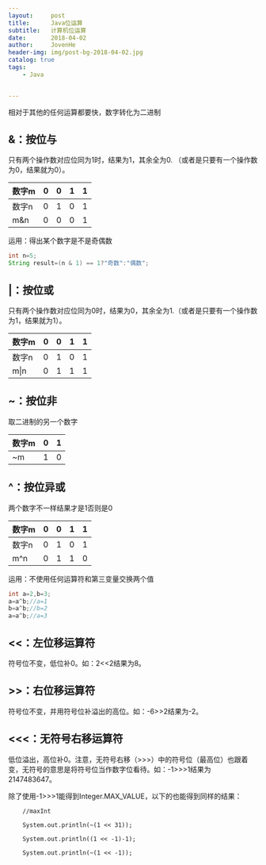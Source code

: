 ```yaml
---
layout:     post
title:      Java位运算
subtitle:   计算机位运算
date:       2018-04-02
author:     JovenHe
header-img: img/post-bg-2018-04-02.jpg
catalog: true
tags:
    - Java    


---
```


相对于其他的任何运算都要快，数字转化为二进制

## &：按位与

只有两个操作数对应位同为1时，结果为1，其余全为0. （或者是只要有一个操作数为0，结果就为0）。

| 数字m | 0    | 0    | 1    | 1    |
| ----- | ---- | ---- | ---- | ---- |
| 数字n | 0    | 1    | 0    | 1    |
| m&n   | 0    | 0    | 0    | 1    |

运用：得出某个数字是不是奇偶数

```java
int n=5;
String result=(n & 1) == 1?"奇数":"偶数";
```



## |：按位或

只有两个操作数对应位同为0时，结果为0，其余全为1.（或者是只要有一个操作数为1，结果就为1）。

| 数字m | 0    | 0    | 1    | 1    |
| ----- | ---- | ---- | ---- | ---- |
| 数字n | 0    | 1    | 0    | 1    |
| m\|n  | 0    | 1    | 1    | 1    |

## ~：按位非

取二进制的另一个数字

| 数字m | 0    | 1    |
| ----- | ---- | ---- |
| ~m    | 1    | 0    |

## ^：按位异或

两个数字不一样结果才是1否则是0

| 数字m | 0    | 0    | 1    | 1    |
| ----- | ---- | ---- | ---- | ---- |
| 数字n | 0    | 1    | 0    | 1    |
| m^n   | 0    | 1    | 1    | 0    |

运用：不使用任何运算符和第三变量交换两个值

```java
int a=2,b=3;
a=a^b;//a=1
b=a^b;//b=2
a=a^b;//a=3
```



## <<：左位移运算符

符号位不变，低位补0。如：2<<2结果为8。

## \>>：右位移运算符

符号位不变，并用符号位补溢出的高位。如：-6>>2结果为-2。



## <<<：无符号右移运算符

低位溢出，高位补0。注意，无符号右移（>>>）中的符号位（最高位）也跟着变，无符号的意思是将符号位当作数字位看待。如：-1>>>1结果为2147483647。

除了使用-1>>>1能得到Integer.MAX_VALUE，以下的也能得到同样的结果：

```
    //maxInt

    System.out.println(~(1 << 31));

    System.out.println((1 << -1)-1);

    System.out.println(~(1 << -1));
```

